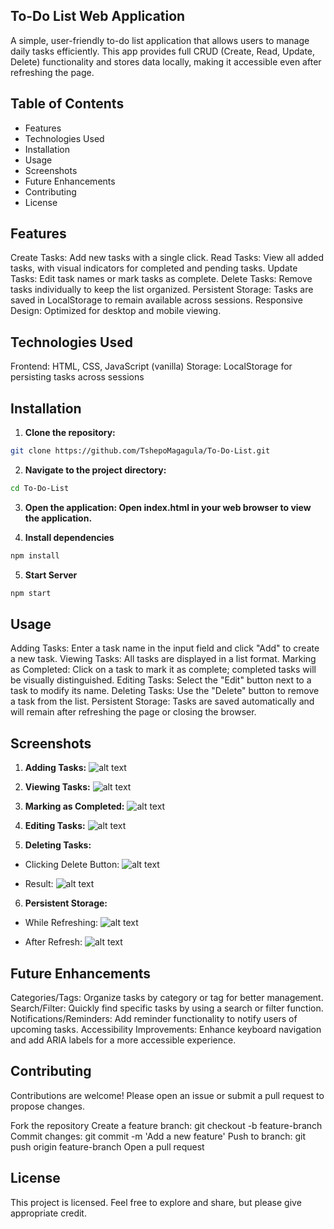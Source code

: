 ## To-Do List Web Application

A simple, user-friendly to-do list application that allows users to manage daily tasks efficiently. This app provides full CRUD (Create, Read, Update, Delete) functionality and stores data locally, making it accessible even after refreshing the page.

## Table of Contents
- Features
- Technologies Used
- Installation
- Usage
- Screenshots
- Future Enhancements
- Contributing
- License

## Features
Create Tasks: Add new tasks with a single click.
Read Tasks: View all added tasks, with visual indicators for completed and pending tasks.
Update Tasks: Edit task names or mark tasks as complete.
Delete Tasks: Remove tasks individually to keep the list organized.
Persistent Storage: Tasks are saved in LocalStorage to remain available across sessions.
Responsive Design: Optimized for desktop and mobile viewing.

## Technologies Used
Frontend: HTML, CSS, JavaScript (vanilla)
Storage: LocalStorage for persisting tasks across sessions

## Installation
1. **Clone the repository:**
```bash
git clone https://github.com/TshepoMagagula/To-Do-List.git
```

2. **Navigate to the project directory:**
```bash
cd To-Do-List
```

3. **Open the application: Open index.html in your web browser to view the application.**

4. **Install dependencies**
```bash
npm install
```

5. **Start Server**
```bash
npm start
```

## Usage
Adding Tasks: Enter a task name in the input field and click "Add" to create a new task.
Viewing Tasks: All tasks are displayed in a list format.
Marking as Completed: Click on a task to mark it as complete; completed tasks will be visually distinguished.
Editing Tasks: Select the "Edit" button next to a task to modify its name.
Deleting Tasks: Use the "Delete" button to remove a task from the list.
Persistent Storage: Tasks are saved automatically and will remain after refreshing the page or closing the browser.

## Screenshots
1. **Adding Tasks:**
![alt text](ToDo.JPG)

2. **Viewing Tasks:**
![alt text](ToDo1.JPG)

3. **Marking as Completed:**
![alt text](ToDo2.JPG)

4. **Editing Tasks:**
![alt text](ToDo3.JPG)

5. **Deleting Tasks:**
- Clicking Delete Button:
![alt text](<Screenshot (47).png>)

- Result:
![alt text](<Screenshot (48)-1.png>)

6. **Persistent Storage:**
- While Refreshing:
![alt text](<Screenshot (49).png>)

- After Refresh:
![alt text](<Screenshot (50).png>)

## Future Enhancements
Categories/Tags: Organize tasks by category or tag for better management.
Search/Filter: Quickly find specific tasks by using a search or filter function.
Notifications/Reminders: Add reminder functionality to notify users of upcoming tasks.
Accessibility Improvements: Enhance keyboard navigation and add ARIA labels for a more accessible experience.

## Contributing
Contributions are welcome! Please open an issue or submit a pull request to propose changes.

Fork the repository
Create a feature branch: git checkout -b feature-branch
Commit changes: git commit -m 'Add a new feature'
Push to branch: git push origin feature-branch
Open a pull request

## License
This project is licensed. Feel free to explore and share, but please give appropriate credit.

